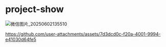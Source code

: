 # project-show
![微信图片_20250602135510](https://github.com/user-attachments/assets/ac4c85f0-0fef-4160-a6ad-d58fb093d7e2)


https://github.com/user-attachments/assets/7d3dcd0c-f20a-4001-9994-e41030d64fe5

